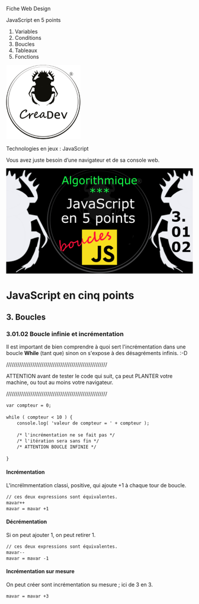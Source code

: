 Fiche Web Design

JavaScript en 5 points
1.  Variables
2.  Conditions
3.  Boucles
4.  Tableaux
5.  Fonctions

[![CreaDev](../images/logo-creadev-210207-R-200.png)](http://www.creadev.ninja/)

Technologies en jeux : JavaScript

Vous avez juste besoin d’une navigateur et de sa console web.

[![Le modulo en JavaScript](../images/JS-en-5-pts-03-01-02_infinie-++.png)](https://www.youtube.com/watch?v=z_voCA34ZEA)

# JavaScript en cinq points
## 3. Boucles
### 3.01.02 Boucle infinie et incrémentation

Il est important de bien comprendre à quoi sert l'incrémentation dans une boucle **While** (tant que) sinon on s'expose à des désagréments infinis. :-D

////////////////////////////////////////////////////// 

ATTENTION avant de tester le code qui suit, ça peut PLANTER votre machine, ou tout au moins votre navigateur.

//////////////////////////////////////////////////////

    var compteur = 0;

    while ( compteur < 10 ) {
        console.log( 'valeur de compteur = ' + compteur );

        /* l'incrémentation ne se fait pas */
        /* l'itération sera sans fin */
        /* ATTENTION BOUCLE INFINIE */

    }

#### Incrémentation

L'incrélmmentation classi, positive, qui ajoute +1 à chaque tour de boucle.

    // ces deux expressions sont équivalentes.
    mavar++
    mavar = mavar +1

#### Décrémentation

Si on peut ajouter 1, on peut retirer 1.

    // ces deux expressions sont équivalentes.
    mavar--
    mavar = mavar -1

#### Incrémentation sur mesure

On peut créer sont incrémentation su mesure ; ici de 3 en 3.

    mavar = mavar +3

